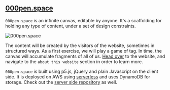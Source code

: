 ## [000pen.space](https://000pen.space)

`000pen.space` is an infinite canvas, editable by anyone. It's a scaffolding for holding any type of content, under a set of design constraints. 

![000pen.space](https://github.com/CezarMocan/phalanxspace/raw/master/doc/screen_gif.gif "000pen.space")

The content will be created by the visitors of the website, sometimes in structured ways. As a first exercise, we will play a game of tag. In time, the canvas will accumulate fragments of all of us. 
[Head over](https://000pen.space) to the website, and navigate to the `about this website` section in order to learn more.

`000pen.space` is built using p5.js, jQuery and plain Javascript on the client side. It is deployed on AWS using [serverless](http://serverless.com) and uses DynamoDB for storage. Check out the [server side repository](https://github.com/CezarMocan/phalanxbackend) as well.
